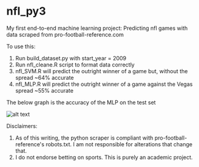 # nfl_py3
My first end-to-end machine learning project: Predicting nfl games with data scraped from pro-football-reference.com

To use this: 
1) Run build_dataset.py with start_year = 2009
2) Run nfl_cleane.R script to format data correctly
3) nfl_SVM.R will predict the outright winner of a game but, without the spread ~64% accurate
4) nfl_MLP.R will predict the outright winner of a game against the Vegas spread ~55% accurate

The below graph is the accuracy of the MLP on the test set

![alt text](https://github.com/ryanpmcintire/nfl_py3/blob/master/MLP_Accuracy.png)


Disclaimers:
1. As of this writing, the python scraper is compliant with pro-football-reference's robots.txt. I am not responsible for alterations that change that.
2. I do not endorse betting on sports. This is purely an academic project. 
